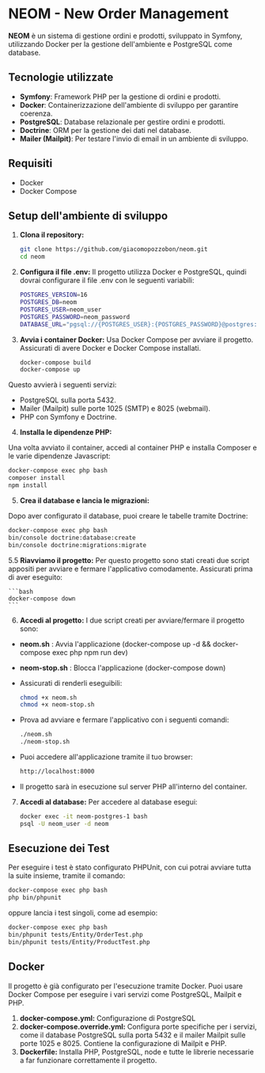 # NEOM - New Order Management

**NEOM** è un sistema di gestione ordini e prodotti, sviluppato in Symfony, utilizzando Docker per la gestione dell'ambiente e PostgreSQL come database.

## Tecnologie utilizzate
- **Symfony**: Framework PHP per la gestione di ordini e prodotti.
- **Docker**: Containerizzazione dell'ambiente di sviluppo per garantire coerenza.
- **PostgreSQL**: Database relazionale per gestire ordini e prodotti.
- **Doctrine**: ORM per la gestione dei dati nel database.
- **Mailer (Mailpit)**: Per testare l'invio di email in un ambiente di sviluppo.

## Requisiti
- Docker
- Docker Compose

## Setup dell'ambiente di sviluppo

1. **Clona il repository:**

   ```bash
   git clone https://github.com/giacomopozzobon/neom.git
   cd neom
   ```

2. **Configura il file .env:**
Il progetto utilizza Docker e PostgreSQL, quindi dovrai configurare il file .env con le seguenti variabili:

   ```bash
   POSTGRES_VERSION=16
   POSTGRES_DB=neom
   POSTGRES_USER=neom_user
   POSTGRES_PASSWORD=neom_password
   DATABASE_URL="pgsql://{POSTGRES_USER}:{POSTGRES_PASSWORD}@postgres:5432/{POSTGRES_DB}"
   ```

3. **Avvia i container Docker:**
Usa Docker Compose per avviare il progetto. Assicurati di avere Docker e Docker Compose installati.

   ```bash
   docker-compose build
   docker-compose up
   ```

Questo avvierà i seguenti servizi:

- PostgreSQL sulla porta 5432.
- Mailer (Mailpit) sulle porte 1025 (SMTP) e 8025 (webmail).
- PHP con Symfony e Doctrine.

4. **Installa le dipendenze PHP:**

Una volta avviato il container, accedi al container PHP e installa Composer e le varie dipendenze Javascript:

   ```bash
   docker-compose exec php bash
   composer install
   npm install
   ```

5. **Crea il database e lancia le migrazioni:**

Dopo aver configurato il database, puoi creare le tabelle tramite Doctrine:

   ```bash
   docker-compose exec php bash
   bin/console doctrine:database:create
   bin/console doctrine:migrations:migrate
   ```

5.5 **Riavviamo il progetto:**
Per questo progetto sono stati creati due script appositi per avviare e fermare l'applicativo comodamente.
Assicurati prima di aver eseguito:

    ```bash
    docker-compose down
    ```

6. **Accedi al progetto:**
I due script creati per avviare/fermare il progetto sono:
- **neom.sh** : Avvia l'applicazione (docker-compose up -d && docker-compose exec php npm run dev)
- **neom-stop.sh** : Blocca l'applicazione (docker-compose down)


- Assicurati di renderli eseguibili:

    ```bash
    chmod +x neom.sh
    chmod +x neom-stop.sh
    ```

- Prova ad avviare e fermare l'applicativo con i seguenti comandi:

    ```bash
    ./neom.sh
    ./neom-stop.sh
    ```

- Puoi accedere all'applicazione tramite il tuo browser:

   ```bash
   http://localhost:8000
   ```
- Il progetto sarà in esecuzione sul server PHP all'interno del container.

7. **Accedi al database:**
Per accedere al database esegui:

    ```bash
    docker exec -it neom-postgres-1 bash
    psql -U neom_user -d neom
    ```

## Esecuzione dei Test
Per eseguire i test è stato configurato PHPUnit, con cui potrai avviare tutta la suite insieme, tramite il comando:

   ```bash
   docker-compose exec php bash
   php bin/phpunit
   ```
oppure lancia i test singoli, come ad esempio:

   ```bash
   docker-compose exec php bash
   bin/phpunit tests/Entity/OrderTest.php
   bin/phpunit tests/Entity/ProductTest.php
   ```


## Docker
Il progetto è già configurato per l'esecuzione tramite Docker. Puoi usare Docker Compose per eseguire i vari servizi come PostgreSQL, Mailpit e PHP.

1. **docker-compose.yml:** Configurazione di PostgreSQL
2. **docker-compose.override.yml:** Configura porte specifiche per i servizi, come il database PostgreSQL sulla porta 5432 e il mailer Mailpit sulle porte 1025 e 8025. Contiene la configurazione di Mailpit e PHP.
3. **Dockerfile:** Installa PHP, PostgreSQL, node e tutte le librerie necessarie a far funzionare correttamente il progetto.